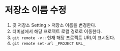# 저장소 이름 수정

1. 깃 저장소 Setting > 저장소 이름을 변경한다.
2. 터미널에서 해당 프로젝트 로컬 경로로 이동한다.
3. `git remote -v`  :: 현재 해당 프로젝트 URL이 표시된다.
4. `git remote set-url _PROJECT URL_`
